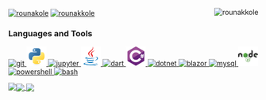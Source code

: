 <p align="left">
 <a href="https://x.com/rounakole" target="blank"><img align="center" src="https://upload.wikimedia.org/wikipedia/commons/thumb/6/6f/Logo_of_Twitter.svg/292px-Logo_of_Twitter.svg.png" alt="rounakole" height="18" width="24" /></a> 
 <a href="https://linkedin.com/in/rounakkole" target="blank"><img align="center" src="https://cdn.jsdelivr.net/gh/devicons/devicon@latest/icons/linkedin/linkedin-original.svg" alt="rounakkole" height="18" width="18" /></a>
 <a>
  <img align="right" src="https://komarev.com/ghpvc/?username=rounakkole&label=Profile%20views&color=0e75b6&style=flat" alt="rounakkole" /> 
 </a>
</p>

<h3 align="left">Languages and Tools</h3>
<p align="left"> 
  <a href="https://git-scm.com/" target="_blank" rel="noreferrer"> <img src="https://www.vectorlogo.zone/logos/git-scm/git-scm-icon.svg" alt="git" width="40" height="40"/> </a> 
  <a href="https://www.python.org" target="_blank" rel="noreferrer"> <img src="https://raw.githubusercontent.com/devicons/devicon/master/icons/python/python-original.svg" alt="python" width="40" height="40"/> </a> 
    <a href="https://jupyter.org/" target="_blank" rel="noreferrer"> <img src="https://cdn.jsdelivr.net/gh/devicons/devicon@latest/icons/jupyter/jupyter-original-wordmark.svg" alt="jupyter" width="40" height="40"/> </a>
        <a href="https://www.java.com" target="_blank" rel="noreferrer"> <img src="https://raw.githubusercontent.com/devicons/devicon/master/icons/java/java-original.svg" alt="java" width="40" height="40"/> </a>
    <a href="https://flutter.dev/" target="_blank" rel="noreferrer"> <img src="https://cdn.jsdelivr.net/gh/devicons/devicon@latest/icons/flutter/flutter-original.svg" alt="dart" width="40" height="40"/> </a>
  <a href="https://www.w3schools.com/cs/" target="_blank" rel="noreferrer"> <img src="https://raw.githubusercontent.com/devicons/devicon/master/icons/csharp/csharp-original.svg" alt="csharp" width="40" height="40"/> </a> 
  <a href="https://dotnet.microsoft.com/" target="_blank" rel="noreferrer"> <img src="https://cdn.jsdelivr.net/gh/devicons/devicon@latest/icons/dotnetcore/dotnetcore-original.svg" alt="dotnet" width="40" height="40"/> </a>  
    <a href="https://dotnet.microsoft.com/en-us/apps/aspnet/web-apps/blazor" target="_blank" rel="noreferrer"> <img src="https://cdn.jsdelivr.net/gh/devicons/devicon@latest/icons/blazor/blazor-original.svg" alt="blazor" width="40" height="40"/> </a> 
  <a href="https://www.microsoft.com/en-in/sql-server/" target="_blank" rel="noreferrer"> <img src="https://cdn.jsdelivr.net/gh/devicons/devicon@latest/icons/microsoftsqlserver/microsoftsqlserver-plain.svg" alt="mysql" width="40" height="40"/> </a>
  <!--
  <a href="https://www.w3.org/html/" target="_blank" rel="noreferrer"> <img src="https://raw.githubusercontent.com/devicons/devicon/master/icons/html5/html5-original-wordmark.svg" alt="html5" width="40" height="40"/> </a> 
  <a href="https://www.w3schools.com/css/" target="_blank" rel="noreferrer"> <img src="https://raw.githubusercontent.com/devicons/devicon/master/icons/css3/css3-original-wordmark.svg" alt="css3" width="40" height="40"/> </a> 
  <a href="https://developer.mozilla.org/en-US/docs/Web/JavaScript" target="_blank" rel="noreferrer"> <img src="https://raw.githubusercontent.com/devicons/devicon/master/icons/javascript/javascript-original.svg" alt="javascript" width="40" height="40"/> </a>
  -->
  <a href="https://nodejs.org" target="_blank" rel="noreferrer"> <img src="https://raw.githubusercontent.com/devicons/devicon/master/icons/nodejs/nodejs-original-wordmark.svg" alt="nodejs" width="40" height="40"/> </a>
    <a href="https://learn.microsoft.com/en-us/powershell/" target="_blank" rel="noreferrer"> <img src="https://cdn.jsdelivr.net/gh/devicons/devicon@latest/icons/powershell/powershell-original.svg" alt="powershell" width="40" height="40"/> </a> 
  <a href="https://www.gnu.org/software/bash/" target="_blank" rel="noreferrer"> <img src="https://cdn.jsdelivr.net/gh/devicons/devicon@latest/icons/bash/bash-original.svg" alt="bash" width="40" height="40"/> </a> 
</p>

<a href="https://github.com/rounakkole/rounakole">
  <img align="left" src="https://github-readme-stats.vercel.app/api/top-langs/?username=rounakkole&show_icons=true&locale=en&layout=compact&size_weight=0.3&count_weight=0.7" />
</a>

<!--
<p>&nbsp;<img align="center" src="https://github-readme-stats.vercel.app/api?username=rounakkole&show_icons=true&locale=en" alt="rounakole" /></p>
-->

<a href="https://github.com/rounakole/bridgelabzPrograms">
  <img align="center" src="https://github-readme-stats.vercel.app/api/pin/?username=rounakkole&repo=bridgelabzPrograms" width="250" />
</a>

<a href="https://github.com/rounakole/AddressBookSystem">
  <img align="center" src="https://github-readme-stats.vercel.app/api/pin/?username=rounakkole&repo=AddressBookSystem" width="250" />
</a> 